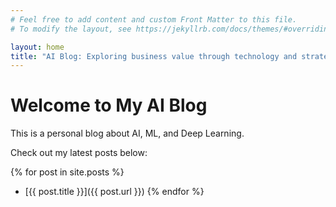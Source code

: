 ```yaml
---
# Feel free to add content and custom Front Matter to this file.
# To modify the layout, see https://jekyllrb.com/docs/themes/#overriding-theme-defaults

layout: home
title: "AI Blog: Exploring business value through technology and strategy "
---
```


# Welcome to My AI Blog

This is a personal blog about AI, ML, and Deep Learning.  

Check out my latest posts below:

{% for post in site.posts %}
- [{{ post.title }}]({{ post.url }})
{% endfor %}